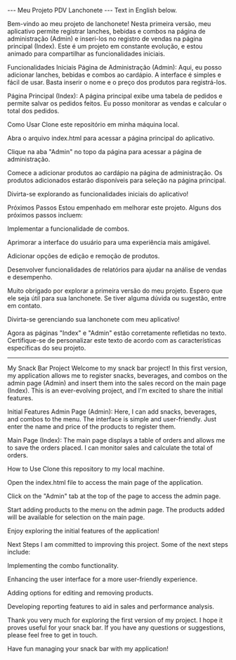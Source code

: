--- Meu Projeto PDV Lanchonete --- Text in English below.

Bem-vindo ao meu projeto de lanchonete! Nesta primeira versão, meu aplicativo permite registrar lanches, bebidas e combos na página de administração (Admin) e inseri-los no registro de vendas na página principal (Index). Este é um projeto em constante evolução, e estou animado para compartilhar as funcionalidades iniciais.

Funcionalidades Iniciais
Página de Administração (Admin): Aqui, eu posso adicionar lanches, bebidas e combos ao cardápio. A interface é simples e fácil de usar. Basta inserir o nome e o preço dos produtos para registrá-los.

Página Principal (Index): A página principal exibe uma tabela de pedidos e permite salvar os pedidos feitos. Eu posso monitorar as vendas e calcular o total dos pedidos.

Como Usar
Clone este repositório em minha máquina local.

Abra o arquivo index.html para acessar a página principal do aplicativo.

Clique na aba "Admin" no topo da página para acessar a página de administração.

Comece a adicionar produtos ao cardápio na página de administração. Os produtos adicionados estarão disponíveis para seleção na página principal.

Divirta-se explorando as funcionalidades iniciais do aplicativo!

Próximos Passos
Estou empenhado em melhorar este projeto. Alguns dos próximos passos incluem:

Implementar a funcionalidade de combos.

Aprimorar a interface do usuário para uma experiência mais amigável.

Adicionar opções de edição e remoção de produtos.

Desenvolver funcionalidades de relatórios para ajudar na análise de vendas e desempenho.

Muito obrigado por explorar a primeira versão do meu projeto. Espero que ele seja útil para sua lanchonete. Se tiver alguma dúvida ou sugestão, entre em contato.

Divirta-se gerenciando sua lanchonete com meu aplicativo!

Agora as páginas "Index" e "Admin" estão corretamente refletidas no texto. Certifique-se de personalizar este texto de acordo com as características específicas do seu projeto.


-----------------------------------------------------------------------------------------------------

My Snack Bar Project
Welcome to my snack bar project! In this first version, my application allows me to register snacks, beverages, and combos on the admin page (Admin) and insert them into the sales record on the main page (Index). This is an ever-evolving project, and I'm excited to share the initial features.

Initial Features
Admin Page (Admin): Here, I can add snacks, beverages, and combos to the menu. The interface is simple and user-friendly. Just enter the name and price of the products to register them.

Main Page (Index): The main page displays a table of orders and allows me to save the orders placed. I can monitor sales and calculate the total of orders.

How to Use
Clone this repository to my local machine.

Open the index.html file to access the main page of the application.

Click on the "Admin" tab at the top of the page to access the admin page.

Start adding products to the menu on the admin page. The products added will be available for selection on the main page.

Enjoy exploring the initial features of the application!

Next Steps
I am committed to improving this project. Some of the next steps include:

Implementing the combo functionality.

Enhancing the user interface for a more user-friendly experience.

Adding options for editing and removing products.

Developing reporting features to aid in sales and performance analysis.

Thank you very much for exploring the first version of my project. I hope it proves useful for your snack bar. If you have any questions or suggestions, please feel free to get in touch.

Have fun managing your snack bar with my application!
